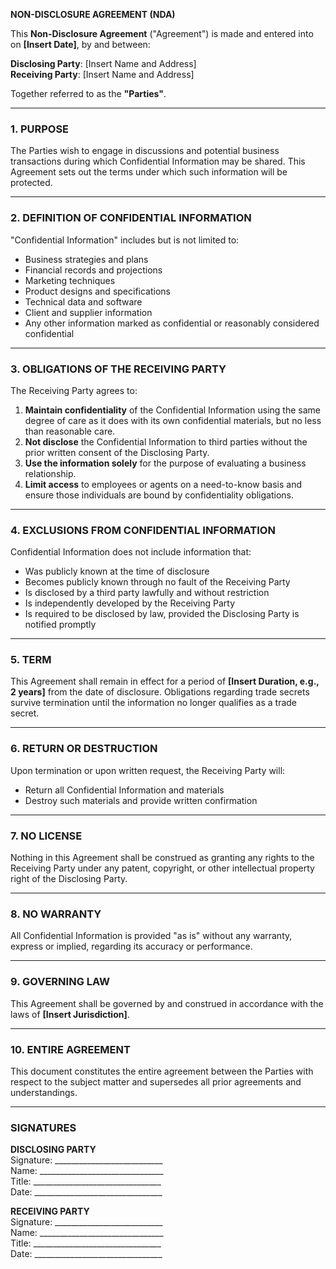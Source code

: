 **NON-DISCLOSURE AGREEMENT (NDA)**

This **Non-Disclosure Agreement** ("Agreement") is made and entered into on **[Insert Date]**, by and between:

**Disclosing Party**: [Insert Name and Address]\
**Receiving Party**: [Insert Name and Address]

Together referred to as the **"Parties"**.

---

### **1. PURPOSE**

The Parties wish to engage in discussions and potential business transactions during which Confidential Information may be shared. This Agreement sets out the terms under which such information will be protected.

---

### **2. DEFINITION OF CONFIDENTIAL INFORMATION**

"Confidential Information" includes but is not limited to:

- Business strategies and plans
- Financial records and projections
- Marketing techniques
- Product designs and specifications
- Technical data and software
- Client and supplier information
- Any other information marked as confidential or reasonably considered confidential

---

### **3. OBLIGATIONS OF THE RECEIVING PARTY**

The Receiving Party agrees to:

1. **Maintain confidentiality** of the Confidential Information using the same degree of care as it does with its own confidential materials, but no less than reasonable care.
2. **Not disclose** the Confidential Information to third parties without the prior written consent of the Disclosing Party.
3. **Use the information solely** for the purpose of evaluating a business relationship.
4. **Limit access** to employees or agents on a need-to-know basis and ensure those individuals are bound by confidentiality obligations.

---

### **4. EXCLUSIONS FROM CONFIDENTIAL INFORMATION**

Confidential Information does not include information that:

- Was publicly known at the time of disclosure
- Becomes publicly known through no fault of the Receiving Party
- Is disclosed by a third party lawfully and without restriction
- Is independently developed by the Receiving Party
- Is required to be disclosed by law, provided the Disclosing Party is notified promptly

---

### **5. TERM**

This Agreement shall remain in effect for a period of **[Insert Duration, e.g., 2 years]** from the date of disclosure. Obligations regarding trade secrets survive termination until the information no longer qualifies as a trade secret.

---

### **6. RETURN OR DESTRUCTION**

Upon termination or upon written request, the Receiving Party will:

- Return all Confidential Information and materials
- Destroy such materials and provide written confirmation

---

### **7. NO LICENSE**

Nothing in this Agreement shall be construed as granting any rights to the Receiving Party under any patent, copyright, or other intellectual property right of the Disclosing Party.

---

### **8. NO WARRANTY**

All Confidential Information is provided "as is" without any warranty, express or implied, regarding its accuracy or performance.

---

### **9. GOVERNING LAW**

This Agreement shall be governed by and construed in accordance with the laws of **[Insert Jurisdiction]**.

---

### **10. ENTIRE AGREEMENT**

This document constitutes the entire agreement between the Parties with respect to the subject matter and supersedes all prior agreements and understandings.

---

### **SIGNATURES**

**DISCLOSING PARTY**\
Signature: \_\_\_\_\_\_\_\_\_\_\_\_\_\_\_\_\_\_\_\_\_\_\_\_\_\_\_\
Name: \_\_\_\_\_\_\_\_\_\_\_\_\_\_\_\_\_\_\_\_\_\_\_\_\_\_\_\_\_\_\_\
Title: \_\_\_\_\_\_\_\_\_\_\_\_\_\_\_\_\_\_\_\_\_\_\_\_\_\_\_\_\_\_\_\_\
Date: \_\_\_\_\_\_\_\_\_\_\_\_\_\_\_\_\_\_\_\_\_\_\_\_\_\_\_\_\_\_\_\_

**RECEIVING PARTY**\
Signature: \_\_\_\_\_\_\_\_\_\_\_\_\_\_\_\_\_\_\_\_\_\_\_\_\_\_\_\
Name: \_\_\_\_\_\_\_\_\_\_\_\_\_\_\_\_\_\_\_\_\_\_\_\_\_\_\_\_\_\_\_\
Title: \_\_\_\_\_\_\_\_\_\_\_\_\_\_\_\_\_\_\_\_\_\_\_\_\_\_\_\_\_\_\_\_\
Date: \_\_\_\_\_\_\_\_\_\_\_\_\_\_\_\_\_\_\_\_\_\_\_\_\_\_\_\_\_\_\_\_

